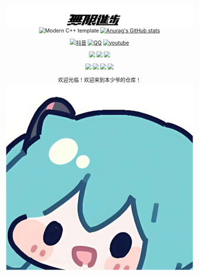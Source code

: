 <div id="title" align=center>

![头像](image/无限进步.jpg)
![Modern C++ template][github-sub-title:img]
[![Anurag's GitHub stats](https://github-readme-stats.vercel.app/api?username=XiaoCaoAwA&show_icons=true&theme=tokyonight)](https://b23.tv/iEJTnPp)

[![抖音](https://img.shields.io/badge/video-抖音-purple)]()
[![QQ](https://img.shields.io/badge/video-QQ-white)]()
[![youtube](https://img.shields.io/badge/video-BiliBili-blue)](https://space.bilibili.com/1536816222?spm_id_from=333.337.search-card.all.click)

![](https://img.shields.io/badge/讨厌-学习-yellow) 
![](https://img.shields.io/badge/性格-开朗-red) 
![](https://img.shields.io/badge/爱好-摄影-blue)

[![](https://img.shields.io/badge/Java-blue)](https://learn.microsoft.com/zh-cn/cpp/cpp/welcome-back-to-cpp-modern-cpp)
[![](https://img.shields.io/badge/C++-blue)](https://learn.microsoft.com/zh-cn/cpp/cpp/welcome-back-to-cpp-modern-cpp)
[![](https://img.shields.io/badge/JavaScript-blue)](https://learn.microsoft.com/zh-cn/cpp/cpp/welcome-back-to-cpp-modern-cpp)
[![](https://img.shields.io/badge/PHP-blue)](https://learn.microsoft.com/zh-cn/cpp/cpp/welcome-back-to-cpp-modern-cpp)


欢迎光临！欢迎来到本少爷的仓库！![表情](image/1.jpg)
</div>

[github-sub-title:img]: https://readme-typing-svg.herokuapp.com?font=Segoe+Script&center=true&lines=XiaoCaoAwA.